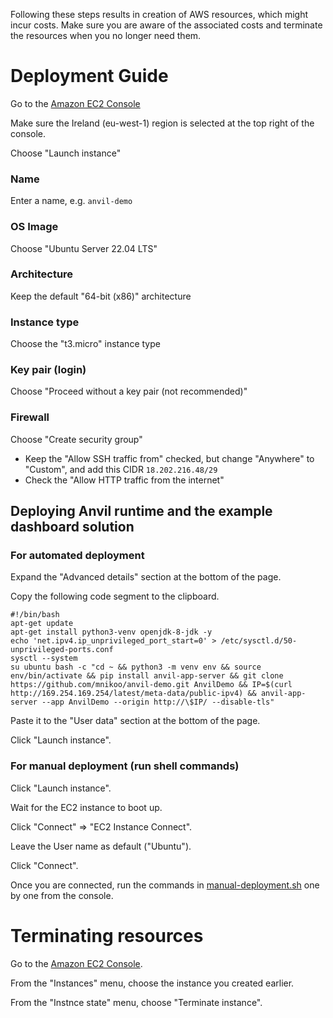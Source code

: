 Following these steps results in creation of AWS resources, which might incur costs. Make sure you are aware of the associated costs and terminate the resources when you no longer need them.

# Deployment Guide

Go to the [Amazon EC2 Console](https://console.aws.amazon.com/ec2)

Make sure the Ireland (eu-west-1) region is selected at the top right of the console.

Choose "Launch instance"

### Name
Enter a name, e.g. `anvil-demo`

### OS Image
Choose "Ubuntu Server 22.04 LTS"

### Architecture
Keep the default "64-bit (x86)" architecture

### Instance type
Choose the "t3.micro" instance type

### Key pair (login)
Choose "Proceed without a key pair (not recommended)"

### Firewall
Choose "Create security group"
* Keep the "Allow SSH traffic from" checked, but change "Anywhere" to "Custom", and add this CIDR `18.202.216.48/29`
* Check the "Allow HTTP traffic from the internet"

## Deploying Anvil runtime and the example dashboard solution 

### For automated deployment

Expand the "Advanced details" section at the bottom of the page.

Copy the following code segment to the clipboard.

```
#!/bin/bash
apt-get update
apt-get install python3-venv openjdk-8-jdk -y
echo 'net.ipv4.ip_unprivileged_port_start=0' > /etc/sysctl.d/50-unprivileged-ports.conf
sysctl --system 
su ubuntu bash -c "cd ~ && python3 -m venv env && source env/bin/activate && pip install anvil-app-server && git clone https://github.com/mnikoo/anvil-demo.git AnvilDemo && IP=$(curl http://169.254.169.254/latest/meta-data/public-ipv4) && anvil-app-server --app AnvilDemo --origin http://\$IP/ --disable-tls"
```

Paste it to the "User data" section at the bottom of the page.

Click "Launch instance". 

### For manual deployment (run shell commands)
Click "Launch instance".

Wait for the EC2 instance to boot up. 

Click "Connect" => "EC2 Instance Connect". 

Leave the User name as default ("Ubuntu").

Click "Connect".

Once you are connected, run the commands in [manual-deployment.sh](./deployment/manual-deployment.sh) one by one from the console.


# Terminating resources

Go to the [Amazon EC2 Console](https://console.aws.amazon.com/ec2).

From the "Instances" menu, choose the instance you created earlier.

From the "Instnce state" menu, choose "Terminate instance".